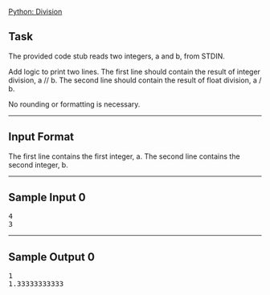 [Python: Division](https://www.hackerrank.com/challenges/python-division)

## Task
The provided code stub reads two integers, a and b, from STDIN.

Add logic to print two lines. The first line should contain the result of integer division, a // b. The second line should contain the result of float division, a / b.

No rounding or formatting is necessary.

---

## Input Format
The first line contains the first integer, a.
The second line contains the second integer, b.

---

## Sample Input 0
<pre>
4
3
</pre>
---

## Sample Output 0
<pre>
1
1.33333333333
</pre>
